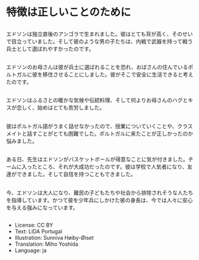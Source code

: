 # 特徴は正しいことのために

##
エドソンは独立直後のアンゴラで生まれました。彼はとても背が高く、そのせいで目立っていました。そして彼のような男の子たちは、内戦で武器を持って戦う兵士として選ばれやすかったのです。

##
エドソンのお母さんは彼が兵士に選ばれることを恐れ、おばさんの住んでいるポルトガルに彼を移住させることにしました。彼がそこで安全に生活できると考えたのです。

##
エドソンはふるさとの暖かな気候や伝統料理、そして何よりお母さんのハグとキスが恋しく、始めはとても苦労しました。

##
彼はポルトガル語がうまく話せなかったので、授業についていくことや、クラスメイトと話すことがとても困難でした。ポルトガルに来たことが正しかったのか悩みました。

##
ある日、先生はエドソンがバスケットボールが得意なことに気が付きました。チームに入ったところ、それが大成功だったのです。彼は学校で人気者になり、友達ができました。そして自信を持つこともできました。

##
今、エドソンは大人になり、難民の子どもたちや社会から排除されそうな人たちを指導しています。かつて彼を少年兵にしかけた彼の身長は、今では人々に安心を与える強みになっています。

##
* License: CC BY
* Text: LIDA Portugal
* Illustration: Sunniva Høiby-Øiset
* Translation: Miho Yoshida
* Language: ja
